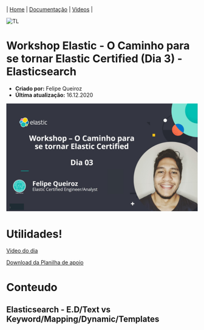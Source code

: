 | [Home](https://techlipe.github.io/Guia-Completo-Elastic-Stack) | [Documentação](https://techlipe.github.io/Guia-Completo-Elastic-Stack/guia-completo) | [Videos](https://techlipe.github.io/Guia-Completo-Elastic-Stack/rasgando-o-bit-com-elastic) | 

![TL](banner-tl.png)

# Workshop Elastic -  O Caminho para se tornar Elastic Certified (Dia 3) - Elasticsearch
* **Criado por:** Felipe Queiroz <br>
* **Última atualização:** 16.12.2020

![banner](workshop-cert-dia03.jpg)

# Utilidades!

[Video do dia](https://www.youtube.com/watch?v=Ynn9YEDPeks)

[Download da Planilha de apoio](https://github.com/techlipe/Guia-Completo-Elastic-Stack/raw/master/Cronograma%20de%20Certifica%C3%A7%C3%A3o%20-%20Certified%20Engineer.xlsx)

# Conteudo

## Elasticsearch - E.D/Text vs Keyword/Mapping/Dynamic/Templates

